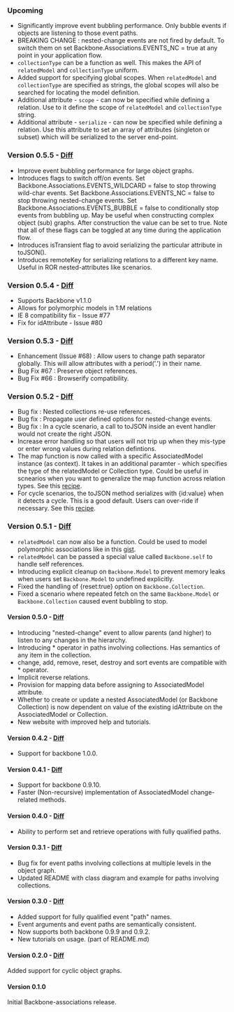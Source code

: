 ### Upcoming

* Significantly improve event bubbling performance. Only bubble events if objects are listening to those event paths. 
* BREAKING CHANGE : nested-change events are not fired by default. To switch them on set Backbone.Associations.EVENTS_NC = true at any point in your application flow.
* `collectionType` can be a function as well. This makes the API of `relatedModel` and `collectionType` uniform.
* Added support for specifying global scopes. When `relatedModel` and `collectionType` are specified as strings, the global scopes will also be searched for locating the model definition.
* Additional attribute - `scope` - can now be specified while defining a relation. Use to it define the scope of `relatedModel` and `collectionType` string.
* Additional attribute - `serialize` - can now be specified while defining a relation. Use this attribute to set an array of attributes (singleton or subset) which will be serialized to the server end-point. 

### Version 0.5.5 - [Diff](https://github.com/dhruvaray/backbone-associations/compare/v0.5.4...v0.5.5)

* Improve event bubbling performance for large object graphs.
* Introduces flags to switch off/on events. Set Backbone.Associations.EVENTS_WILDCARD = false to stop throwing wild-char events. Set Backbone.Associations.EVENTS_NC = false to stop throwing nested-change events. Set Backbone.Associations.EVENTS_BUBBLE = false to conditionally stop events from bubbling up. May be useful when constructing complex object (sub) graphs. After construction the value can be set to true. Note that all of these flags can be toggled at any time during the application flow.
* Introduces isTransient flag to avoid serializing the particular attribute in toJSON().
* Introduces remoteKey for serializing relations to a different key name. Useful in ROR nested-attributes like scenarios.

### Version 0.5.4 - [Diff](https://github.com/dhruvaray/backbone-associations/compare/v0.5.3...v0.5.4)

* Supports Backbone v1.1.0
* Allows for polymorphic models in 1:M relations
* IE 8 compatibility fix - Issue #77
* Fix for idAttribute - Issue #80

### Version 0.5.3 - [Diff](https://github.com/dhruvaray/backbone-associations/compare/v0.5.2...v0.5.3)

* Enhancement (Issue #68) : Allow users to change path separator globally. This will allow attributes with a period('.') in their name.
* Bug Fix #67 : Preserve object references.
* Bug Fix #66 : Browserify compatibility.

### Version 0.5.2 - [Diff](https://github.com/dhruvaray/backbone-associations/compare/v0.5.1...v0.5.2)

* Bug fix : Nested collections re-use references.
* Bug fix : Propagate user defined options for nested-change events.
* Bug fix : In a cycle scenario, a call to toJSON inside an event handler would not create the right JSON.
* Increase error handling so that users will not trip up when they mis-type or enter wrong values during relation defintions.
* The map function is now called with a specific AssociatedModel instance (as context). It takes in an additional paramter - which specifies the type of the relatedModel or Collection type. Could be useful in scnearios when you want to generalize the map function across relation types. See this [recipe](http://dhruvaray.github.io/backbone-associations/recipes.html#tut-map2).
* For cycle scenarios, the toJSON method serializes with {id:value} when it detects a cycle. This is a good default. Users can over-ride if necessary. See this [recipe](http://dhruvaray.github.io/backbone-associations/recipes.html#tut-rev).

### Version 0.5.1 - [Diff](https://github.com/dhruvaray/backbone-associations/compare/v0.5.0...v0.5.1)

* `relatedModel` can now also be a function. Could be used to model polymorphic associations like in this [gist](https://gist.github.com/dhruvaray/5988996).
* `relatedModel` can be passed a special value called `Backbone.self` to handle self references.
* Introducing explicit cleanup on `Backbone.Model` to prevent memory leaks when users set `Backbone.Model` to undefined explicitly.
* Fixed the handling of {reset:true} option on `Backbone.Collection`.
* Fixed a scenario where repeated fetch on the same `Backbone.Model` or `Backbone.Collection` caused event bubbling to stop.


#### Version 0.5.0 - [Diff](https://github.com/dhruvaray/backbone-associations/compare/v0.4.2...v0.5.0)
* Introducing "nested-change" event to allow parents (and higher) to listen to any changes in the hierarchy.
* Introducing * operator in paths involving collections. Has semantics of any item in the collection.
* change, add, remove, reset, destroy and sort events are compatible with * operator.
* Implicit reverse relations.
* Provision for mapping data before assigning to AssociatedModel attribute.
* Whether to create or update a nested AssociatedModel (or Backbone Collection) is now dependent on value of the
existing idAttribute on the AssociatedModel or Collection.
* New website with improved help and tutorials.

#### Version 0.4.2 - [Diff](https://github.com/dhruvaray/backbone-associations/compare/v0.4.1...v0.4.2)
* Support for backbone 1.0.0.

#### Version 0.4.1 - [Diff](https://github.com/dhruvaray/backbone-associations/compare/v0.4.0...v0.4.1)
* Support for backbone 0.9.10.
* Faster (Non-recursive) implementation of AssociatedModel change-related methods.

#### Version 0.4.0 - [Diff](https://github.com/dhruvaray/backbone-associations/compare/v0.3.1...v0.4.0)
* Ability to perform set and retrieve operations with fully qualified paths.

#### Version 0.3.1 - [Diff](https://github.com/dhruvaray/backbone-associations/compare/v0.3.0...v0.3.1)
* Bug fix for event paths involving collections at multiple levels in the object graph.
* Updated README with class diagram and example for paths involving collections.


#### Version 0.3.0 - [Diff](https://github.com/dhruvaray/backbone-associations/compare/v0.2.0...v0.3.0)
* Added support for fully qualified event "path" names.
* Event arguments and event paths are semantically consistent.
* Now supports both backbone 0.9.9 and 0.9.2.
* New tutorials on usage. (part of README.md)


#### Version 0.2.0 - [Diff](https://github.com/dhruvaray/backbone-associations/compare/v0.1.0...v0.2.0)
Added support for cyclic object graphs.

#### Version 0.1.0
Initial Backbone-associations release.

